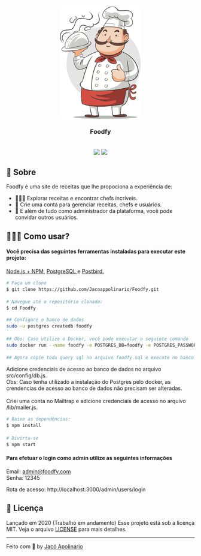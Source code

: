 <h3 align="center">
    <img alt="foodfy" title"#logo" src="public/assets/chef.png">
    <br><br>
    <b>Foodfy</b>
    <br><br>
    <p align="center">
        <img src="https://img.shields.io/badge/By-Jac%C3%B3%20Apolin%C3%A1rio-blue">
        <img src="https://img.shields.io/badge/License-MIT-blue">
    </p>
</h3>

## 🚀 Sobre
Foodfy é uma site de receitas que lhe propociona a experiência de:

- 👩🏽‍🍳 Explorar receitas e encontrar chefs incríveis.
- 🍕 Crie uma conta para gerenciar receitas, chefs e usuários.
- 📨 E além de tudo como administrador da plataforma, você pode convidar outros usuários.

## 👷🏾‍♂️ Como usar?

<h4> Você precisa das seguintes ferramentas instaladas para executar este projeto: </h4>
 <p> <a href="https://nodejs.org/en/">Node.js + NPM<a>, <a href="https://www.postgresql.org/download/"> PostgreSQL </a> e <a href="https://www.electronjs.org/apps/postbird"> Postbird. </a> </p>

```bash
# Faça um clone
$ git clone https://github.com/Jacoappolinario/Foodfy.git

# Navegue até o repositório clonado:
$ cd Foodfy

```

```bash
## Configure o banco de dados
sudo -u postgres createdb foodfy 

## Obs: Caso utilize o Docker, você pode executar o seguinte comando
sudo docker run --name foodfy -e POSTGRES_DB=foodfy -e POSTGRES_PASSWORD=postgres -p 5432:5432 -d postgres 

## Agora copie toda query sql no arquivo foodfy.sql e execute no banco de dados.
```

Adicione credenciais de acesso ao banco de dados no arquivo src/config/db.js.<br>
Obs: Caso tenha utilizado a instalação do Postgres pelo docker, as crendencias de acesso ao banco de dados não precisam ser alteradas.<br><br>
Criei uma conta no Mailtrap e adicione credenciais de acesso no arquivo /lib/mailer.js.

```bash
# Baixe as dependências:
$ npm install

# Divirta-se
$ npm start
```

#### Para efetuar o login como admin utilize as seguintes informações
Email: admin@foodfy.com<br>
Senha: 12345

Rota de acesso: http://localhost:3000/admin/users/login

## 📕 Licença
Lançado em 2020 (Trabalho em andamento) Esse projeto está sob a licença MIT. Veja o arquivo [LICENSE](/LICENSE) para mais detalhes.

---

Feito com 💙 by [Jacó Apolinário](https://www.linkedin.com/in/jacoapolinario/)
